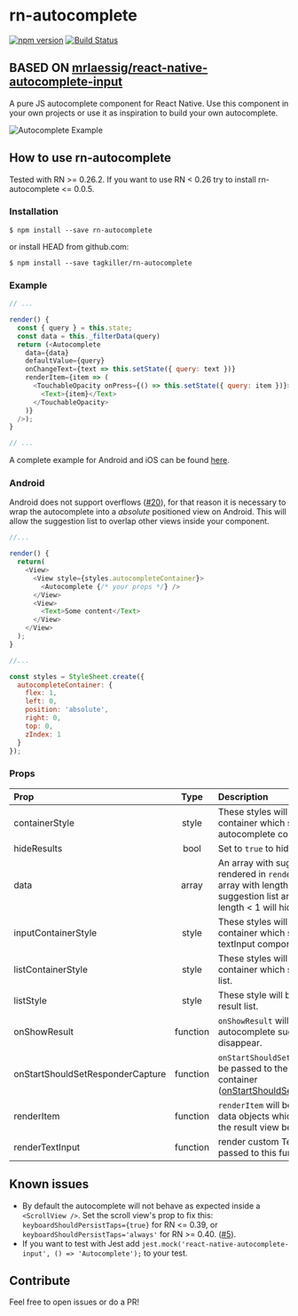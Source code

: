# rn-autocomplete
[![npm version](https://badge.fury.io/js/rn-autocomplete.svg)](https://badge.fury.io/js/react-native-autocomplete-input)
[![Build Status](https://travis-ci.org/tagkiller/rn-autocomplete.svg)](https://travis-ci.org/tagkiller/rn-autocomplete)

## BASED ON [mrlaessig/react-native-autocomplete-input](https://github.com/mrlaessig/react-native-autocomplete-input)
A pure JS autocomplete component for React Native. Use this component in your own projects or use it as inspiration to build your own autocomplete.

![Autocomplete Example](https://raw.githubusercontent.com/tagkiller/rn-autocomplete/master/example.gif)

## How to use rn-autocomplete
Tested with RN >= 0.26.2. If you want to use RN < 0.26 try to install rn-autocomplete <= 0.0.5.

### Installation

```shell
$ npm install --save rn-autocomplete
```

or install HEAD from github.com:

```shell
$ npm install --save tagkiller/rn-autocomplete
```

### Example

```javascript
// ...

render() {
  const { query } = this.state;
  const data = this._filterData(query)
  return (<Autocomplete
    data={data}
    defaultValue={query}
    onChangeText={text => this.setState({ query: text })}
    renderItem={item => (
      <TouchableOpacity onPress={() => this.setState({ query: item })}>
        <Text>{item}</Text>
      </TouchableOpacity>
    )}
  />);
}

// ...
```

A complete example for Android and iOS can be found [here](//github.com/tagkiller/rn-autocomplete/blob/master/example/).

### Android
Android does not support overflows ([#20](https://github.com/mrlaessig/rn-autocomplete/issues/20)), for that reason it is necessary to wrap the autocomplete into a *absolute* positioned view on Android. This will  allow the suggestion list to overlap other views inside your component.

```javascript
//...

render() {
  return(
    <View>
      <View style={styles.autocompleteContainer}>
        <Autocomplete {/* your props */} />
      </View>
      <View>
        <Text>Some content</Text>
      </View>
    </View>
  );
}

//...

const styles = StyleSheet.create({
  autocompleteContainer: {
    flex: 1,
    left: 0,
    position: 'absolute',
    right: 0,
    top: 0,
    zIndex: 1
  }
});

```

### Props
| Prop | Type | Description |
| :------------ |:---------------:| :-----|
| containerStyle | style | These styles will be applied to the container which surrounds the autocomplete component. |
| hideResults | bool | Set to `true` to hide the suggestion list.
| data | array | An array with suggestion items to be rendered in `renderItem(item)`. Any array with length > 0 will open the suggestion list and any array with length < 1 will hide the list. |
| inputContainerStyle | style | These styles will be applied to the container which surrounds the textInput component. |
| listContainerStyle | style | These styles will be applied to the container which surrounds the result list. |
| listStyle | style | These style will be applied to the result list. |
| onShowResult | function | `onShowResult` will be called when the autocomplete suggestions appear or disappear. |
| onStartShouldSetResponderCapture | function | `onStartShouldSetResponderCapture` will be passed to the result list view container ([onStartShouldSetResponderCapture](https://facebook.github.io/react-native/docs/gesture-responder-system.html#capture-shouldset-handlers)). |
| renderItem | function | `renderItem` will be called to render the data objects which will be displayed in the result view below the text input. |
| renderTextInput | function | render custom TextInput. All props passed to this function. |

## Known issues
* By default the autocomplete will not behave as expected inside a `<ScrollView />`. Set the scroll view's prop to fix this: `keyboardShouldPersistTaps={true}` for RN <= 0.39, or `keyboardShouldPersistTaps='always'` for RN >= 0.40. ([#5](https://github.com/mrlaessig/react-native-autocomplete-input/issues/5)).
* If you want to test with Jest add ```jest.mock('react-native-autocomplete-input', () => 'Autocomplete');``` to your test.

## Contribute
Feel free to open issues or do a PR!
